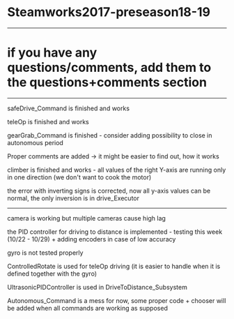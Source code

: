 # Steamworks2017-preseason18-19

------------------------------------------------------------------------------------------------------------------------------

# if you have any questions/comments, add them to the questions+comments section

------------------------------------------------------------------------------------------------------------------------------

safeDrive_Command is finished and works

teleOp is finished and works

gearGrab_Command is finished - consider adding possibility to close in autonomous period

Proper comments are added -> it might be easier to find out, how it works

climber is finished and works - all values of the right Y-axis are running only in one direction (we don't want to cook the motor)

the error with inverting signs is corrected, now all y-axis values can be normal, the only inversion is in drive_Executor

------------------------------------------------------------------------------------------------------------------------------

camera is working but multiple cameras cause high lag

the PID controller for driving to distance is implemented - testing this week (10/22 - 10/29) + adding encoders in case of low accuracy

gyro is not tested properly

ControlledRotate is used for teleOp driving (it is easier to handle when it is defined together with the gyro)

UltrasonicPIDController is used in DriveToDistance_Subsystem

Autonomous_Command is a mess for now, some proper code + chooser will be added when all commands are working as supposed

